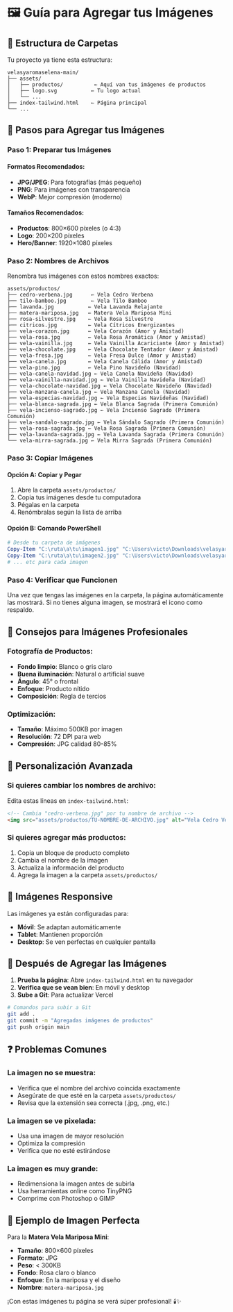 # 🖼️ Guía para Agregar tus Imágenes

## 📁 **Estructura de Carpetas**

Tu proyecto ya tiene esta estructura:
```
velasyaromaselena-main/
├── assets/
│   ├── productos/          ← Aquí van tus imágenes de productos
│   ├── logo.svg           ← Tu logo actual
│   └── ...
├── index-tailwind.html    ← Página principal
└── ...
```

## 🎯 **Pasos para Agregar tus Imágenes**

### **Paso 1: Preparar tus Imágenes**

#### **Formatos Recomendados:**
- **JPG/JPEG**: Para fotografías (más pequeño)
- **PNG**: Para imágenes con transparencia
- **WebP**: Mejor compresión (moderno)

#### **Tamaños Recomendados:**
- **Productos**: 800×600 píxeles (o 4:3)
- **Logo**: 200×200 píxeles
- **Hero/Banner**: 1920×1080 píxeles

### **Paso 2: Nombres de Archivos**

Renombra tus imágenes con estos nombres exactos:

```
assets/productos/
├── cedro-verbena.jpg      ← Vela Cedro Verbena
├── tilo-bamboo.jpg        ← Vela Tilo Bamboo  
├── lavanda.jpg           ← Vela Lavanda Relajante
├── matera-mariposa.jpg   ← Matera Vela Mariposa Mini
├── rosa-silvestre.jpg    ← Vela Rosa Silvestre
├── citricos.jpg          ← Vela Cítricos Energizantes
├── vela-corazon.jpg      ← Vela Corazón (Amor y Amistad)
├── vela-rosa.jpg         ← Vela Rosa Aromática (Amor y Amistad)
├── vela-vainilla.jpg     ← Vela Vainilla Acariciante (Amor y Amistad)
├── vela-chocolate.jpg    ← Vela Chocolate Tentador (Amor y Amistad)
├── vela-fresa.jpg        ← Vela Fresa Dulce (Amor y Amistad)
├── vela-canela.jpg       ← Vela Canela Cálida (Amor y Amistad)
├── vela-pino.jpg         ← Vela Pino Navideño (Navidad)
├── vela-canela-navidad.jpg ← Vela Canela Navideña (Navidad)
├── vela-vainilla-navidad.jpg ← Vela Vainilla Navideña (Navidad)
├── vela-chocolate-navidad.jpg ← Vela Chocolate Navideño (Navidad)
├── vela-manzana-canela.jpg ← Vela Manzana Canela (Navidad)
├── vela-especias-navidad.jpg ← Vela Especias Navideñas (Navidad)
├── vela-blanca-sagrada.jpg ← Vela Blanca Sagrada (Primera Comunión)
├── vela-incienso-sagrado.jpg ← Vela Incienso Sagrado (Primera Comunión)
├── vela-sandalo-sagrado.jpg ← Vela Sándalo Sagrado (Primera Comunión)
├── vela-rosa-sagrada.jpg ← Vela Rosa Sagrada (Primera Comunión)
├── vela-lavanda-sagrada.jpg ← Vela Lavanda Sagrada (Primera Comunión)
└── vela-mirra-sagrada.jpg ← Vela Mirra Sagrada (Primera Comunión)
```

### **Paso 3: Copiar Imágenes**

#### **Opción A: Copiar y Pegar**
1. Abre la carpeta `assets/productos/`
2. Copia tus imágenes desde tu computadora
3. Pégalas en la carpeta
4. Renómbralas según la lista de arriba

#### **Opción B: Comando PowerShell**
```powershell
# Desde tu carpeta de imágenes
Copy-Item "C:\ruta\a\tu\imagen1.jpg" "C:\Users\victo\Downloads\velasyaromaselena-main\assets\productos\cedro-verbena.jpg"
Copy-Item "C:\ruta\a\tu\imagen2.jpg" "C:\Users\victo\Downloads\velasyaromaselena-main\assets\productos\tilo-bamboo.jpg"
# ... etc para cada imagen
```

### **Paso 4: Verificar que Funcionen**

Una vez que tengas las imágenes en la carpeta, la página automáticamente las mostrará. Si no tienes alguna imagen, se mostrará el icono como respaldo.

## 🎨 **Consejos para Imágenes Profesionales**

### **Fotografía de Productos:**
- **Fondo limpio**: Blanco o gris claro
- **Buena iluminación**: Natural o artificial suave
- **Ángulo**: 45° o frontal
- **Enfoque**: Producto nítido
- **Composición**: Regla de tercios

### **Optimización:**
- **Tamaño**: Máximo 500KB por imagen
- **Resolución**: 72 DPI para web
- **Compresión**: JPG calidad 80-85%

## 🔧 **Personalización Avanzada**

### **Si quieres cambiar los nombres de archivo:**

Edita estas líneas en `index-tailwind.html`:

```html
<!-- Cambia "cedro-verbena.jpg" por tu nombre de archivo -->
<img src="assets/productos/TU-NOMBRE-DE-ARCHIVO.jpg" alt="Vela Cedro Verbena">
```

### **Si quieres agregar más productos:**

1. Copia un bloque de producto completo
2. Cambia el nombre de la imagen
3. Actualiza la información del producto
4. Agrega la imagen a la carpeta `assets/productos/`

## 📱 **Imágenes Responsive**

Las imágenes ya están configuradas para:
- **Móvil**: Se adaptan automáticamente
- **Tablet**: Mantienen proporción
- **Desktop**: Se ven perfectas en cualquier pantalla

## 🚀 **Después de Agregar las Imágenes**

1. **Prueba la página**: Abre `index-tailwind.html` en tu navegador
2. **Verifica que se vean bien**: En móvil y desktop
3. **Sube a Git**: Para actualizar Vercel

```bash
# Comandos para subir a Git
git add .
git commit -m "Agregadas imágenes de productos"
git push origin main
```

## ❓ **Problemas Comunes**

### **La imagen no se muestra:**
- Verifica que el nombre del archivo coincida exactamente
- Asegúrate de que esté en la carpeta `assets/productos/`
- Revisa que la extensión sea correcta (.jpg, .png, etc.)

### **La imagen se ve pixelada:**
- Usa una imagen de mayor resolución
- Optimiza la compresión
- Verifica que no esté estirándose

### **La imagen es muy grande:**
- Redimensiona la imagen antes de subirla
- Usa herramientas online como TinyPNG
- Comprime con Photoshop o GIMP

## 🎯 **Ejemplo de Imagen Perfecta**

Para la **Matera Vela Mariposa Mini**:
- **Tamaño**: 800×600 píxeles
- **Formato**: JPG
- **Peso**: < 300KB
- **Fondo**: Rosa claro o blanco
- **Enfoque**: En la mariposa y el diseño
- **Nombre**: `matera-mariposa.jpg`

¡Con estas imágenes tu página se verá súper profesional! 🕯️✨ 